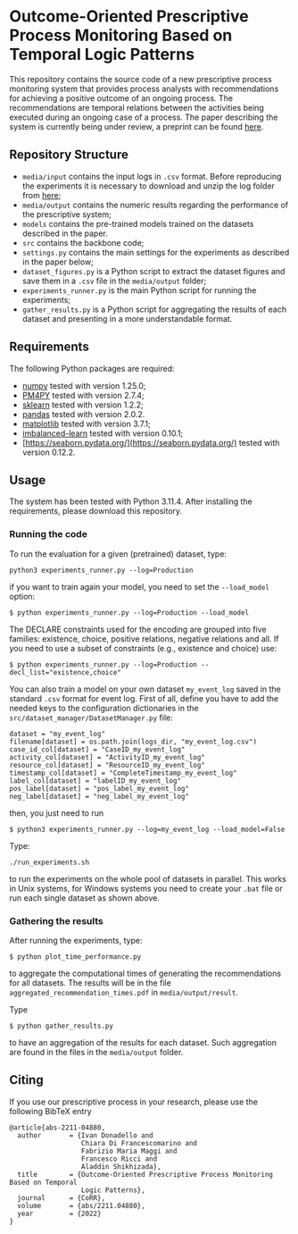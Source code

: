 # Outcome-Oriented Prescriptive Process Monitoring Based on Temporal Logic Patterns
This repository contains the source code of a new prescriptive process monitoring system that provides process analysts 
with recommendations for achieving a positive outcome of an ongoing process. The recommendations are temporal relations 
between the activities being executed during an ongoing case of a process. The paper describing the system is currently being under review, a preprint can be found 
[here](https://arxiv.org/abs/2211.04880).

## Repository Structure
- `media/input` contains the input logs in `.csv` format. Before reproducing the experiments it is necessary to download 
  and unzip the log folder from [here](https://drive.google.com/file/d/1DDP7OKQhD8cno2tbSpLlIPZ-Mh5y-XUC/view?usp=sharing);
- `media/output` contains the numeric results regarding the performance of the prescriptive system;
- `models` contains the pre-trained models trained on the datasets described in the paper.
- `src` contains the backbone code;
- `settings.py` contains the main settings for the experiments as described in the paper below;
- `dataset_figures.py` is a Python script to extract the dataset figures and save them in a `.csv` file in the 
  `media/output` folder;
- `experiments_runner.py` is the main Python script for running the experiments;
- `gather_results.py` is a Python script for aggregating the results of each dataset and presenting in a more 
  understandable format.
  
## Requirements
The following Python packages are required:

-   [numpy](http://www.numpy.org/) tested with version 1.25.0;
-   [PM4PY](https://pm4py.fit.fraunhofer.de/) tested with version 2.7.4;
-   [sklearn](https://scikit-learn.org/stable/) tested with version 1.2.2;
-   [pandas](https://pandas.pydata.org/) tested with version 2.0.2.
-   [matplotlib](https://matplotlib.org/) tested with version 3.7.1;
-   [imbalanced-learn](https://pypi.org/project/imbalanced-learn/) tested with version 0.10.1;
-   [https://seaborn.pydata.org/](https://seaborn.pydata.org/) tested with version 0.12.2.

## Usage
The system has been tested with Python 3.11.4. After installing the requirements, please download this repository.

### Running the code
To run the evaluation for a given (pretrained) dataset, type:
```
python3 experiments_runner.py --log=Production
```
if you want to train again your model, you need to set the `--load_model` option:
```
$ python experiments_runner.py --log=Production --load_model
```
The DECLARE constraints used for the encoding are grouped into five families: existence, choice, positive relations,
negative relations and all. If you need to use a subset of constraints (e.g., existence and choice) use:
```
$ python experiments_runner.py --log=Production --decl_list="existence,choice"
```
You can also train a model on your own dataset `my_event_log` saved in the standard `.csv` format for event log.
First of all, define you have to add the needed keys to the configuration dictionaries in the `src/dataset_manager/DatasetManager.py` file:
```
dataset = "my_event_log"
filename[dataset] = os.path.join(logs_dir, "my_event_log.csv")
case_id_col[dataset] = "CaseID_my_event_log"
activity_col[dataset] = "ActivityID_my_event_log"
resource_col[dataset] = "ResourceID_my_event_log"
timestamp_col[dataset] = "CompleteTimestamp_my_event_log"
label_col[dataset] = "labelID_my_event_log"
pos_label[dataset] = "pos_label_my_event_log"
neg_label[dataset] = "neg_label_my_event_log"
```
then, you just need to run
```
$ python3 experiments_runner.py --log=my_event_log --load_model=False
```
Type:
```
./run_experiments.sh
```
to run the experiments on the whole pool of datasets in parallel. This works in Unix systems, for Windows systems you
need to create your `.bat` file or run each single dataset as shown above.

### Gathering the results
After running the experiments, type:
```
$ python plot_time_performance.py
```
to aggregate the computational times of generating the recommendations for all datasets. The results will be in the 
file `aggregated_recommendation_times.pdf` in `media/output/result`. 

Type
```
$ python gather_results.py
```
to have an aggregation of the results for each dataset. Such aggregation are found in the files in the `media/output` 
folder.

## Citing
If you use our prescriptive process in your research, please use the following BibTeX entry
```
@article{abs-2211-04880,
  author       = {Ivan Donadello and
                  Chiara Di Francescomarino and
                  Fabrizio Maria Maggi and
                  Francesco Ricci and
                  Aladdin Shikhizada},
  title        = {Outcome-Oriented Prescriptive Process Monitoring Based on Temporal
                  Logic Patterns},
  journal      = {CoRR},
  volume       = {abs/2211.04880},
  year         = {2022}
}
```
